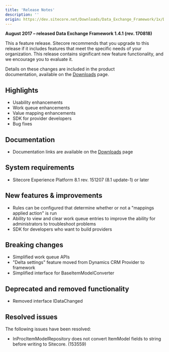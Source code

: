 ```yaml
---
title: 'Release Notes'
description: ''
origin: https://dev.sitecore.net/Downloads/Data_Exchange_Framework/1x/Data_Exchange_Framework_1_4_1/Release_Notes
---
```


**August 2017 – released Data Exchange Framework 1.4.1 (rev. 170818)**

This a feature release. Sitecore recommends that you upgrade to this release if it includes features that meet the specific needs of your organization. This release contains significant new feature functionality, and we encourage you to evaluate it.

Details on these changes are included in the product documentation, available on the [Downloads](/downloads/Data_Exchange_Framework/1x/Data_Exchange_Framework_1_4_1) page.

## Highlights

- Usability enhancements
- Work queue enhancements
- Value mapping enhancements
- SDK for provider developers
- Bug fixes

## Documentation

- Documentation links are available on the [Downloads](/downloads/Data_Exchange_Framework/1x/Data_Exchange_Framework_1_4_1) page

## System requirements

- Sitecore Experience Platform 8.1 rev. 151207 (8.1 update-1) or later

## New features & improvements

- Rules can be configured that determine whether or not a "mappings applied action" is run
- Ability to view and clear work queue entries to improve the ability for administrators to troubleshoot problems
- SDK for developers who want to build providers

## Breaking changes

- Simplified work queue APIs
- "Delta settings" feature moved from Dynamics CRM Provider to framework
- Simplified interface for BaseItemModelConverter

## Deprecated and removed functionality

- Removed interface IDataChanged

## Resolved issues

The following issues have been resolved:

- InProcItemModelRepository does not convert ItemModel fields to string before writing to Sitecore. (153559)
